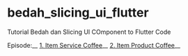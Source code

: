 # bedah_slicing_ui_flutter

Tutorial Bedah dan Slicing UI COmponent to Flutter Code

Episode:__
[1. Item Service Coffee](https://www.youtube.com/watch?v=PWDQNe6O0Xs)__
[2. Item Product Coffee](https://www.youtube.com/watch?v=PWDQNe6O0Xs)__

